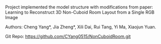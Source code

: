 Project implemented the model structure with modifications from paper: Learning to Reconstruct 3D Non-Cuboid Room Layout from a Single RGB Image

Authors: Cheng Yang*, Jia Zheng*, Xili Dai, Rui Tang, Yi Ma, Xiaojun Yuan.

Git Repo: https://github.com/CYang0515/NonCuboidRoom.git
